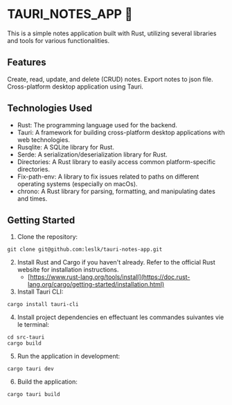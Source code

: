 # TAURI_NOTES_APP 📝

This is a simple notes application built with Rust, utilizing several libraries and tools for various functionalities.

## Features

Create, read, update, and delete (CRUD) notes.
Export notes to json file.
Cross-platform desktop application using Tauri.

## Technologies Used

- Rust: The programming language used for the backend.
- Tauri: A framework for building cross-platform desktop applications with web technologies.
- Rusqlite: A SQLite library for Rust.
- Serde: A serialization/deserialization library for Rust.
- Directories: A Rust library to easily access common platform-specific directories.
- Fix-path-env: A library to fix issues related to paths on different operating systems (especially on macOs).
- chrono: A Rust library for parsing, formatting, and manipulating dates and times.

## Getting Started

1. Clone the repository:

```shell
git clone git@github.com:leslk/tauri-notes-app.git
```

2. Install Rust and Cargo if you haven't already. Refer to the official Rust website for installation instructions.
   - [https://www.rust-lang.org/tools/install](https://doc.rust-lang.org/cargo/getting-started/installation.html)
3. Install Tauri CLI:

```shell
cargo install tauri-cli
```

4. Install project dependencies en effectuant les commandes suivantes vie le terminal:

```shell
cd src-tauri
cargo build
```

5. Run the application in development:

```shell
cargo tauri dev
```

6. Build the application:

```shell
cargo tauri build
```
